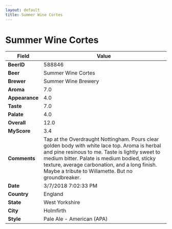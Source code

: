 ```yaml
---
layout: default
title: Summer Wine Cortes
---
```


# Summer Wine Cortes

| Field         | Value     |
|---------------|-----------|
| **BeerID** | 588846 |
| **Beer** | Summer Wine Cortes |
| **Brewer** | Summer Wine Brewery |
| **Aroma** | 7.0 |
| **Appearance** | 4.0 |
| **Taste** | 7.0 |
| **Palate** | 4.0 |
| **Overall** | 12.0 |
| **MyScore** | 3.4 |
| **Comments** | Tap at the Overdraught Nottingham. Pours clear golden body with white lace top. Aroma is herbal and pine resinous to me. Taste is lightly sweet to medium bitter. Palate is medium bodied, sticky texture, average carbonation, and a long finish. Maybe a tribute to Willamette. But no groundbreaker. |
| **Date** | 3/7/2018 7:02:33 PM |
| **Country** | England |
| **State** | West Yorkshire |
| **City** | Holmfirth |
| **Style** | Pale Ale - American (APA) |
